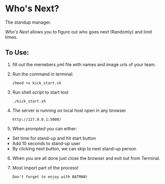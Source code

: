 # Who's Next? 
The standup manager.

_Who's Next_ allows you to figure out who goes next (Randomly) and limit times. 

## To Use:

1. fill out the memebers.yml file with names and image urls of your team.
2. Run the command in terminal:

    ```
    chmod +x kick_start.sh
    ```
3. Run shell script to start tool
    ```
    ./kick_start.sh
    ```
4. The server is running on local host open in any browser
    ```
   http://127.0.0.1:5000/
    ```
5. When prompted you can either:
* Set time for stand-up and hit start button
* Add 10 seconds to stand-up user  
* By clicking next button, we can skip to next stand-up person

6. When you are all done just close the browser and exit out from Terminal.

7. Most import part of the process!
    ```
   Don't forget to enjoy with BATMAN!
    ```

